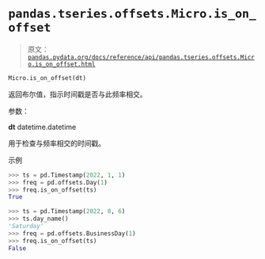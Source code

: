 # `pandas.tseries.offsets.Micro.is_on_offset`

> 原文：[`pandas.pydata.org/docs/reference/api/pandas.tseries.offsets.Micro.is_on_offset.html`](https://pandas.pydata.org/docs/reference/api/pandas.tseries.offsets.Micro.is_on_offset.html)

```py
Micro.is_on_offset(dt)
```

返回布尔值，指示时间戳是否与此频率相交。

参数：

**dt** datetime.datetime

用于检查与频率相交的时间戳。

示例

```py
>>> ts = pd.Timestamp(2022, 1, 1)
>>> freq = pd.offsets.Day(1)
>>> freq.is_on_offset(ts)
True 
```

```py
>>> ts = pd.Timestamp(2022, 8, 6)
>>> ts.day_name()
'Saturday'
>>> freq = pd.offsets.BusinessDay(1)
>>> freq.is_on_offset(ts)
False 
```
